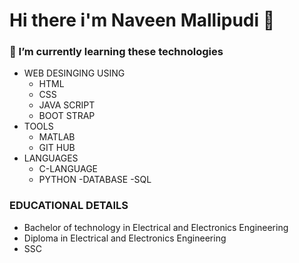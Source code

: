 # Hi there i'm Naveen Mallipudi 👋

<!--
**benstokes2227/benstokes2227** is a ✨ _special_ ✨ repository because its `README.md` (this file) appears on your GitHub profile.

Here are some ideas to get you started:

- 🔭 I’m currently working on ...

- 🌱 I’m currently learning ...
- 👯 I’m looking to collaborate on ...
- 🤔 I’m looking for help with ...
- 💬 Ask me about ...
- 📫 How to reach me: ...
- 😄 Pronouns: ...
- ⚡ Fun fact: ...
-->
### 🔭 I’m currently learning these technologies 
- WEB DESINGING USING
   - HTML
   - CSS
   - JAVA SCRIPT
   - BOOT STRAP
- TOOLS
   - MATLAB
   - GIT HUB
- LANGUAGES
   - C-LANGUAGE
   - PYTHON
-DATABASE
   -SQL 
### EDUCATIONAL DETAILS
- Bachelor of technology in Electrical and Electronics Engineering 
- Diploma in Electrical and  Electronics Engineering
- SSC 
